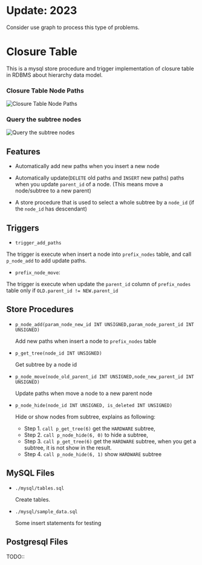 # Update: 2023

Consider use graph to process this type of problems.

# Closure Table


This is a mysql store procedure and trigger implementation of closure table in
RDBMS about hierarchy data model.

<h3>Closure Table Node Paths</h3>

![Closure Table Node Paths](https://raw.github.com/developerworks/hierarchy-data-closure-table/master/assets/closure-table-paths.png "Closure Table Node Paths")

<h3>Query the subtree nodes</h3>

![Query the subtree nodes](https://raw.github.com/developerworks/hierarchy-data-closure-table/master/assets/call%20p_prefix_nodes_get_subtree_by_node_id.png "Query the subtree nodes")

## Features


* Automatically add new paths when you insert a new node

* Automatically update(`DELETE` old paths and `INSERT` new paths) paths when you
update `parent_id` of a node. (This means move a node/subtree to a new parent)

* A store procedure that is used to select a whole subtree by a `node_id`
(if the `node_id` has descendant)


## Triggers


* `trigger_add_paths`

The trigger is execute when insert a node into `prefix_nodes` table, and call `p_node_add` to add update paths.

* `prefix_node_move`:

The trigger is execute when update the `parent_id` column of `prefix_nodes`
table only if `OLD.parent_id != NEW.parent_id`

## Store Procedures


* `p_node_add(param_node_new_id INT UNSIGNED,param_node_parent_id INT UNSIGNED)`

  Add new paths when insert a node to `prefix_nodes` table

* `p_get_tree(node_id INT UNSIGNED)`

  Get subtree by a node id

* `p_node_move(node_old_parent_id INT UNSIGNED,node_new_parent_id INT UNSIGNED)`

  Update paths when move a node to a new parent node

* `p_node_hide(node_id INT UNSIGNED, is_deleted INT UNSIGNED)`

  Hide or show nodes from subtree, explains as following:

  - Step 1. `call p_get_tree(6)` get the `HARDWARE` subtree,
  - Step 2. `call p_node_hide(6, 0)` to hide a subtree,
  - Step 3. `call p_get_tree(6)` get the `HARDWARE` subtree, when you get a subtree, it is not show in the result.
  - Step 4. `call p_node_hide(6, 1)` show `HARDWARE` subtree

## MySQL Files

* `./mysql/tables.sql`

  Create tables.

* `./mysql/sample_data.sql`

  Some insert statements for testing

## Postgresql Files

TODO::
